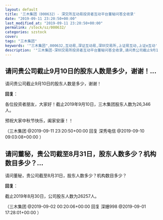 ```yaml
---
layout: default
title: '三木集团（000632）- 深交所互动易投资者互动平台董秘问答全收录'
date: "2019-09-11 23:20:50+00:00"
last_modified_at: "2019-09-11 23:20:50+00:00"
permalink: /stock/sz/000632/
categories: szstock
cover: 
tags: "三木集团"
keywords: '"三木集团",000632,互动易,深证互动易,深圳交易所,上证易互动,上证e互动'
description: '"三木集团-深圳交易所投资者互动平台董秘问答全收录,请问贵公司截止9月10日的股东人数是多少，谢谢！"'
---
```


## 请问贵公司截止9月10日的股东人数是多少，谢谢！...

请问贵公司截止9月10日的股东人数是多少，谢谢！

**回复**：

各位投资者朋友，大家好！截止2019年9月10日，三木集团股东人数为26,346人。

预祝大家中秋节快乐，阖家安康！！ 

（三木集团  @2019-09-11 23:20:50+00:00 回复 深秀电信  @2019-09-10 09:03:08+00:00 ）

## 请问董秘，贵公司截至8月31日，股东人数多少？机构数目多少？...

请问董秘，贵公司截至8月31日，股东人数多少？机构数目多少？

**回复**：

截止2019年8月30日，公司股东人数为26257人。 

（三木集团  @2019-09-02 00:20:06+00:00 回复 深姗998  @2019-09-01 17:28:01+00:00 ）

